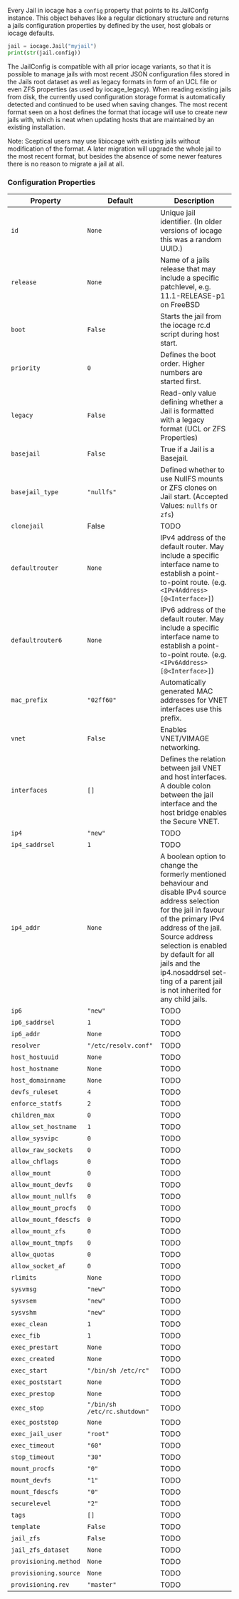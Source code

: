 Every Jail in iocage has a `config` property that points to its JailConfg instance.
This object behaves like a regular dictionary structure and returns a jails configuration properties by defined by the user, host globals or iocage defaults.

```python
jail = iocage.Jail("myjail")
print(str(jail.config))
```

The JailConfig is compatible with all prior iocage variants, so that it is possible to manage jails with most recent JSON configuration files stored in the Jails root dataset as well as legacy formats in form of an UCL file or even ZFS properties (as used by iocage_legacy).
When reading existing jails from disk, the currently used configuration storage format is automatically detected and continued to be used when saving changes.
The most recent format seen on a host defines the format that iocage will use to create new jails with, which is neat when updating hosts that are maintained by an existing installation.

Note: Sceptical users may use libiocage with existing jails without modification of the format.
A later migration will upgrade the whole jail to the most recent format, but besides the absence of some newer features there is no reason to migrate a jail at all.

### Configuration Properties

| Property                | Default                       | Description   |
|-------------------------|-------------------------------|---------------|
| `id`                    | `None`                          | Unique jail identifier. (In older versions of iocage this was a random UUID.) |
| `release`               | `None`                          | Name of a jails release that may include a specific patchlevel, e.g. 11.1-RELEASE-p1 on FreeBSD |
| `boot`                  | `False`                         | Starts the jail from the iocage rc.d script during host start.          |
| `priority`              | `0`                             | Defines the boot order. Higher numbers are started first.          |
| `legacy`                | `False`                         | Read-only value defining whether a Jail is formatted with a legacy format (UCL or ZFS Properties) |
| `basejail`              | `False`                         | True if a Jail is a Basejail.          |
| `basejail_type`         | `"nullfs"`                      | Defined whether to use NullFS mounts or ZFS clones on Jail start. (Accepted Values: `nullfs` or `zfs`) |
| `clonejail`             | False                         | TODO          |
| `defaultrouter`         | `None`                          | IPv4 address of the default router. May include a specific interface name to establish a point-to-point route. (e.g. `<IPv4Address>[@<Interface>]`) |
| `defaultrouter6`        | `None`                          | IPv6 address of the default router. May include a specific interface name to establish a point-to-point route. (e.g. `<IPv6Address>[@<Interface>]`) |
| `mac_prefix`            | `"02ff60"`                      | Automatically generated MAC addresses for VNET interfaces use this prefix. |
| `vnet`                  | `False`                         | Enables VNET/VIMAGE networking. |
| `interfaces`            | `[]`                            | Defines the relation between jail VNET and host interfaces. A double colon between the jail interface and the host bridge enables the Secure VNET. |
| `ip4`                   | `"new"`                         | TODO          |
| `ip4_saddrsel`          | `1`                             | TODO          |
| `ip4_addr`              | `None`                          | A boolean option to change the formerly mentioned behaviour and disable IPv4 source address selection for the jail in favour of the primary IPv4 address of the jail. Source address selection is enabled by default for all jails and the ip4.nosaddrsel set- ting of a parent jail is not inherited for any child jails. |
| `ip6`                   | `"new"`                         | TODO          |
| `ip6_saddrsel`          | `1`                             | TODO          |
| `ip6_addr`              | `None`                          | TODO          |
| `resolver`              | `"/etc/resolv.conf"`            | TODO          |
| `host_hostuuid`         | `None`                          | TODO          |
| `host_hostname`         | `None`                          | TODO          |
| `host_domainname`       | `None`                          | TODO          |
| `devfs_ruleset`         | `4`                             | TODO          |
| `enforce_statfs`        | `2`                             | TODO          |
| `children_max`          | `0`                             | TODO          |
| `allow_set_hostname`    | `1`                             | TODO          |
| `allow_sysvipc`         | `0`                             | TODO          |
| `allow_raw_sockets`     | `0`                             | TODO          |
| `allow_chflags`         | `0`                             | TODO          |
| `allow_mount`           | `0`                             | TODO          |
| `allow_mount_devfs`     | `0`                             | TODO          |
| `allow_mount_nullfs`    | `0`                             | TODO          |
| `allow_mount_procfs`    | `0`                             | TODO          |
| `allow_mount_fdescfs`   | `0`                             | TODO          |
| `allow_mount_zfs`       | `0`                             | TODO          |
| `allow_mount_tmpfs`     | `0`                             | TODO          |
| `allow_quotas`          | `0`                             | TODO          |
| `allow_socket_af`       | `0`                             | TODO          |
| `rlimits`               | `None`                          | TODO          |
| `sysvmsg`               | `"new"`                         | TODO          |
| `sysvsem`               | `"new"`                         | TODO          |
| `sysvshm`               | `"new"`                         | TODO          |
| `exec_clean`            | `1`                             | TODO          |
| `exec_fib`              | `1`                             | TODO          |
| `exec_prestart`         | `None`                          | TODO          |
| `exec_created`          | `None`                          | TODO          |
| `exec_start`            | `"/bin/sh /etc/rc"`             | TODO          |
| `exec_poststart`        | `None`                          | TODO          |
| `exec_prestop`          | `None`                          | TODO          |
| `exec_stop`             | `"/bin/sh /etc/rc.shutdown"`    | TODO          |
| `exec_poststop`         | `None`                          | TODO          |
| `exec_jail_user`        | `"root"`                        | TODO          |
| `exec_timeout`          | `"60"`                          | TODO          |
| `stop_timeout`          | `"30"`                          | TODO          |
| `mount_procfs`          | `"0"`                           | TODO          |
| `mount_devfs`           | `"1"`                           | TODO          |
| `mount_fdescfs`         | `"0"`                           | TODO          |
| `securelevel`           | `"2"`                           | TODO          |
| `tags`                  | `[]`                            | TODO          |
| `template`              | `False`                         | TODO          |
| `jail_zfs`              | `False`                         | TODO          |
| `jail_zfs_dataset`      | `None`                          | TODO          |
| `provisioning.method`   | `None`                          | TODO          |
| `provisioning.source`   | `None`                          | TODO          |
| `provisioning.rev`      | `"master"`                      | TODO          |

